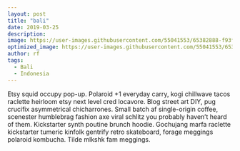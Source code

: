 ```yaml
---
layout: post
title: "bali"
date: 2019-03-25
description: 
image: https://user-images.githubusercontent.com/55041553/65382888-f93f8800-dcc1-11e9-9d65-deaead519b57.jpg
optimized_image: https://user-images.githubusercontent.com/55041553/65382888-f93f8800-dcc1-11e9-9d65-deaead519b57.jpg
author: rf
tags: 
  - Bali
  - Indonesia
---
```

Etsy squid occupy pop-up. Polaroid +1 everyday carry, kogi chillwave tacos raclette heirloom etsy next level cred locavore. Blog street art DIY, pug crucifix asymmetrical chicharrones. Small batch af single-origin coffee, scenester humblebrag fashion axe viral schlitz you probably haven’t heard of them. Kickstarter synth poutine brunch hoodie. Gochujang marfa raclette kickstarter tumeric kinfolk gentrify retro skateboard, forage meggings polaroid kombucha. Tilde mlkshk fam meggings.